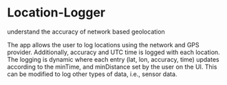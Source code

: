Location-Logger
===============

understand the accuracy of network based geolocation

The app allows the user to log locations using the network and GPS provider.  Additionally, accuracy and UTC time is logged with each location.  The logging is dynamic where each entry (lat, lon, accuracy, time) updates according to the minTime, and minDistance set by the user on the UI.  This can be modified to log other types of data, i.e., sensor data.  
